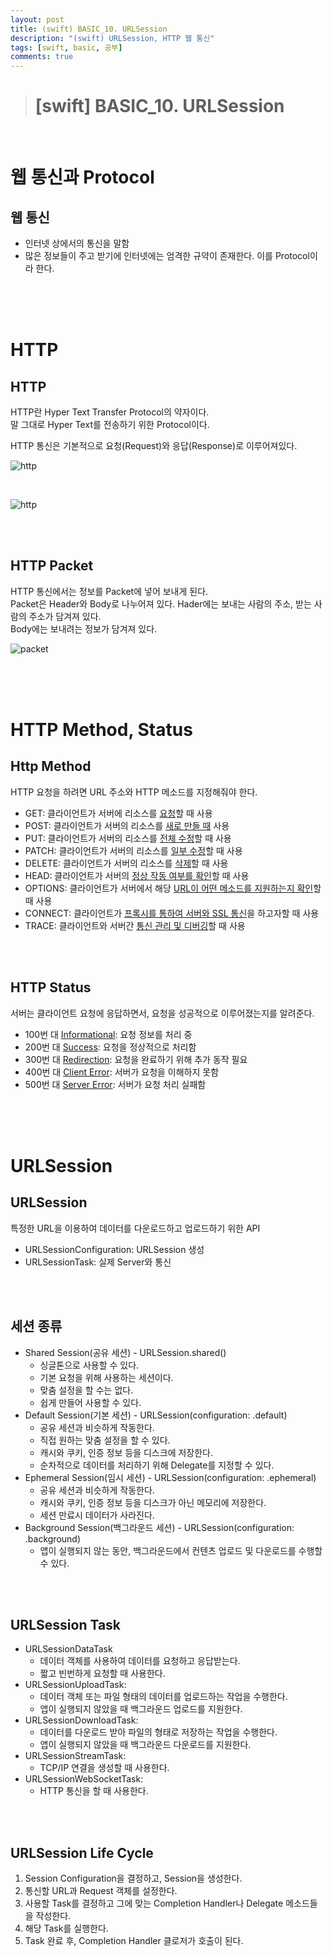 ```yaml
---
layout: post
title: (swift) BASIC_10. URLSession
description: "(swift) URLSession, HTTP 웹 통신"
tags: [swift, basic, 공부]
comments: true
---
```


> # [swift] BASIC_10. URLSession

<br>

# 웹 통신과 Protocol

## 웹 통신
 - 인터넷 상에서의 통신을 말함
 - 많은 정보들이 주고 받기에 인터넷에는 엄격한 규약이 존재한다. 이를 Protocol이라 한다.

<br>
<br>
<br>

# HTTP

## HTTP
HTTP란 Hyper Text Transfer Protocol의 약자이다.  
말 그대로 Hyper Text를 전송하기 위한 Protocol이다.

HTTP 통신은 기본적으로 요청(Request)와 응답(Response)로 이루어져있다.  

![http](../images/basic/10_URLSession/http.png)

<br>

![http](../images/basic/10_URLSession/http2.png)

<br>
<br>

## HTTP Packet

HTTP 통신에서는 정보를 Packet에 넣어 보내게 된다.  
Packet은 Header와 Body로 나누어져 있다.
Hader에는 보내는 사람의 주소, 받는 사람의 주소가 담겨져 있다.  
Body에는 보내려는 정보가 담겨져 있다.

![packet](../images/basic/10_URLSession/packet.png)

<br>
<br>
<br>

# HTTP Method, Status

## Http Method
HTTP 요청을 하려면 URL 주소와 HTTP 메소드를 지정해줘야 한다.  
 - GET: 클라이언트가 서버에 리소스를 <u>요청</u>할 때 사용
 - POST: 클라이언트가 서버의 리소스를 <u>새로 만들 때</u> 사용
 - PUT: 클라이언트가 서버의 리소스를 <u>전체 수정</u>할 때 사용
 - PATCH: 클라이언트가 서버의 리소스를 <u>일부 수정</u>할 때 사용
 - DELETE: 클라이언트가 서버의 리소스를 <u>삭제</u>할 때 사용
 - HEAD: 클라이언트가 서버의 <u>정상 작동 여부를 확인</u>할 때 사용
 - OPTIONS: 클라이언트가 서버에서 해당 <u>URL이 어떤 메소드를 지원하는지 확인</u>할 때 사용
 - CONNECT: 클라이언트가 <u>프록시를 통하여 서버와 SSL 통신</u>을 하고자할 때 사용
 - TRACE: 클라이언트와 서버간 <u>통신 관리 및 디버깅</u>할 때 사용

<br>
<br>

## HTTP Status
서버는 클라이언트 요청에 응답하면서, 요청을 성공적으로 이루어졌는지를 알려준다.
 - 100번 대 <u>Informational</u>: 요청 정보를 처리 중
 - 200번 대 <u>Success</u>: 요청을 정상적으로 처리함
 - 300번 대 <u>Redirection</u>: 요청을 완료하기 위해 추가 동작 필요
 - 400번 대 <u>Client Error</u>: 서버가 요청을 이해하지 못함
 - 500번 대 <u>Server Error</u>: 서버가 요청 처리 실패함

<br>
<br>
<br>

# URLSession
## URLSession
특정한 URL을 이용하여 데이터를 다운로드하고 업로드하기 위한 API
 - URLSessionConfiguration: URLSession 생성
 - URLSessionTask: 실제 Server와 통신

<br>
<br>

## 세션 종류
 - Shared Session(공유 세션) - URLSession.shared()
   - 싱글톤으로 사용할 수 있다.
   - 기본 요청을 위해 사용하는 세션이다.
   - 맞춤 설정을 할 수는 없다.
   - 쉽게 만들어 사용할 수 있다.
 - Default Session(기본 세션) - URLSession(configuration: .default)
   - 공유 세션과 비슷하게 작동한다.
   - 직접 원하는 맞춤 설정을 할 수 있다.
   - 캐시와 쿠키, 인증 정보 등을 디스크에 저장한다.
   - 순차적으로 데이터를 처리하기 위해 Delegate를 지정할 수 있다.
 - Ephemeral Session(임시 세션) - URLSession(configuration: .ephemeral)
   - 공유 세션과 비슷하게 작동한다.
   - 캐시와 쿠키, 인증 정보 등을 디스크가 아닌 메모리에 저장한다.
   - 세션 만료시 데이터가 사라진다.
 - Background Session(백그라운드 세션) - URLSession(configuration: .background)
   - 앱이 실행되지 않는 동안, 백그라운드에서 컨텐츠 업로드 및 다운로드를 수행할 수 있다.

<br>
<br>

## URLSession Task
 - URLSessionDataTask
   - 데이터 객체를 사용하여 데이터를 요청하고 응답받는다.
   - 짧고 빈번하게 요청할 때 사용한다.
 - URLSessionUploadTask: 
   - 데이터 객체 또는 파일 형태의 데이터를 업로드하는 작업을 수행한다.
   - 앱이 실행되지 않았을 때 백그라운드 업로드를 지원한다.
 - URLSessionDownloadTask: 
   - 데이터를 다운로드 받아 파일의 형태로 저장하는 작업을 수행한다.
   - 앱이 실행되지 않았을 때 백그라운드 다운로드를 지원한다.
 - URLSessionStreamTask: 
   - TCP/IP 연결을 생성할 때 사용한다.
 - URLSessionWebSocketTask: 
   - HTTP 통신을 할 때 사용한다.

<br>
<br>

## URLSession Life Cycle
1. Session Configuration을 결정하고, Session을 생성한다.
2. 통신할 URL과 Request 객체를 설정한다.
3. 사용할 Task를 결정하고 그에 맞는 Completion Handler나 Delegate 메소드들을 작성한다.
4. 해당 Task를 실행한다.
5. Task 완료 후, Completion Handler 클로저가 호출이 된다.